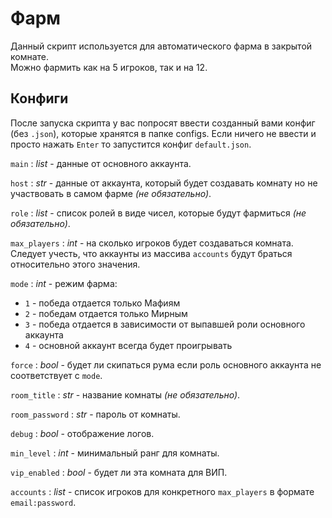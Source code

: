 # Фарм
Данный скрипт используется для автоматического фарма в закрытой комнате.
<br>
Можно фармить как на 5 игроков, так и на 12.

## Конфиги
После запуска скрипта у вас попросят ввести созданный вами конфиг (без `.json`), которые хранятся в папке configs. Если ничего не ввести и просто нажать `Enter` то запустится конфиг `default.json`.

`main` : *list* - данные от основного аккаунта.

`host` : *str* - данные от аккаунта, который будет создавать комнату но не участвовать в самом фарме *(не обязательно)*.

`role` : *list* - список ролей в виде чисел, которые будут фармиться *(не обязательно)*.

`max_players` : *int* - на сколько игроков будет создаваться комната. Следует учесть, что аккаунты из массива `accounts` будут браться относительно этого значения.

`mode` : *int* - режим фарма:
* `1` - победа отдается только Мафиям
* `2` - победам отдается только Мирным
* `3` - победа отдается в зависимости от выпавшей роли основного аккаунта
* `4` - основной аккаунт всегда будет проигрывать

`force` : *bool* - будет ли скипаться рума если роль основного аккаунта не соответствует с `mode`.

`room_title` : *str* - название комнаты _(не обязательно)_.

`room_password` : *str* - пароль от комнаты.

`debug` : *bool* - отображение логов.

`min_level` : *int* - минимальный ранг для комнаты.

`vip_enabled` : *bool* - будет ли эта комната для ВИП.

`accounts` : *list* - список игроков для конкретного `max_players` в формате `email:password`.